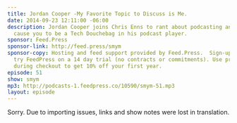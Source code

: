 ```yaml
---
title: Jordan Cooper -My Favorite Topic to Discuss is Me.
date: 2014-09-23 12:11:00 -06:00
description: Jordan Cooper joins Chris Enns to rant about podcasting and what might
  cause you to be a Tech Douchebag in his podcast player.
sponsor: Feed.Press
sponsor-link: http://feed.press/smym
sponsor-copy: Hosting and feed support provided by Feed.Press.  Sign-up today and
  try FeedPress on a 14 day trial (no contracts or commitments). Use promo code "smym"
  during checkout to get 10% off your first year.
episode: 51
show: smym
mp3: http://podcasts-1.feedpress.co/10590/smym-51.mp3
layout: episode
---
```


Sorry. Due to importing issues, links and show notes were lost in translation.
